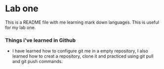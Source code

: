 # Lab one

This is a README file with me learning mark down languages. This is useful for my lab one.

### Things i've learned in Github

* I have learned how to configure git me in a empty repository, I also learned how to creat a repository, clone it and practiced using git pull and git push commands.